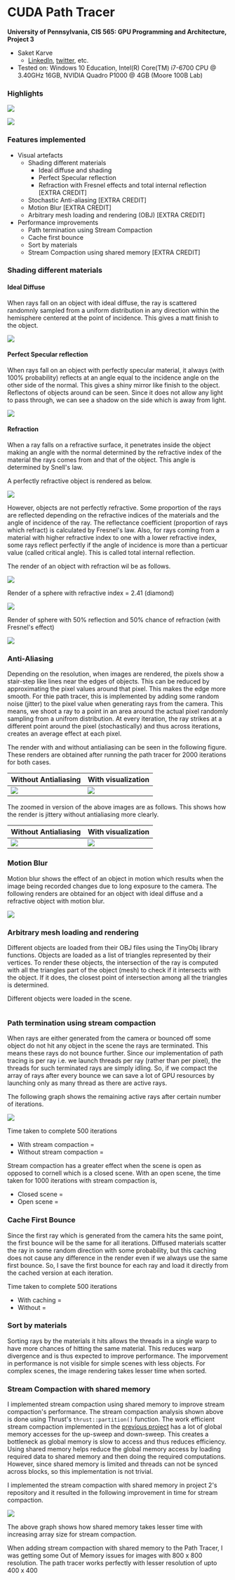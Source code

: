 CUDA Path Tracer
================

**University of Pennsylvania, CIS 565: GPU Programming and Architecture, Project 3**

* Saket Karve
  * [LinkedIn](https://www.linkedin.com/in/saket-karve-43930511b/), [twitter](), etc.
* Tested on:  Windows 10 Education, Intel(R) Core(TM) i7-6700 CPU @ 3.40GHz 16GB, NVIDIA Quadro P1000 @ 4GB (Moore 100B Lab)

### Highlights

![](img/complex_without_cube_yellow.png)

![](img/cornell_multiple)

### Features implemented

- Visual artefacts
  - Shading different materials
    - Ideal diffuse and shading
    - Perfect Specular reflection
    - Refraction with Fresnel effects and total internal reflection \[EXTRA CREDIT\]
  - Stochastic Anti-aliasing \[EXTRA CREDIT\]
  - Motion Blur \[EXTRA CREDIT\]
  - Arbitrary mesh loading and rendering (OBJ) \[EXTRA CREDIT\]
- Performance improvements
  - Path termination using Stream Compaction
  - Cache first bounce
  - Sort by materials
  - Stream Compaction using shared memory \[EXTRA CREDIT\]

### Shading different materials

#### Ideal Diffuse

When rays fall on an object with ideal diffuse, the ray is scattered randomnly sampled from a uniform distribution in any direction within the hemisphere centered at the point of incidence. This gives a matt finish to the object.

![](img/cornell_diffuse.png)

#### Perfect Specular reflection

When rays fall on an object with perfectly specular material, it always (with 100% probability) reflects at an angle equal to the incidence angle on the other side of the normal. This gives a shiny mirror like finish to the object. Reflectons of objects around can be seen. Since it does not allow any light to pass through, we can see a shadow on the side which is away from light.

![](img/cornell_perfect_reflection_1.png)

#### Refraction

When a ray falls on a refractive surface, it penetrates inside the object making an angle with the normal determined by the refractive index of the material the rays comes from and that of the object. This angle is determined by Snell's law. 

A perfectly refractive object is rendered as below.

![](img/cornell_refr_15_without_fresnel.png)

However, objects are not perfectly refractive. Some proportion of the rays are reflected depending on the refractive indices of the materials and the angle of incidence of the ray. The reflectance coefficient (proportion of rays which refract) is calculated by Fresnel's law. Also, for rays coming from a material with higher refractive index to one with a lower refractive index, some rays reflect perfectly if the angle of incidence is more than a perticuar value (called critical angle). This is called total internal reflection. 

The render of an object with refraction wil be as follows.

![](img/cornell_refraction_15.png)

Render of a sphere with refractive index = 2.41 (diamond)

![](img/cornell_refraction_241.png)

Render of sphere with 50% reflection and 50% chance of refraction (with Fresnel's effect)

![](img/cornell_half_refl_half_refr.png)

### Anti-Aliasing

Depending on the resolution, when images are rendered, the pixels show a stair-step like lines near the edges of objects. This can be reduced by approximating the pixel values around that pixel. This makes the edge more smooth. For thie path tracer, this is implemented by adding some random noise (jitter) to the pixel value when generating rays from the camera. This means, we shoot a ray to a point in an area around the actual pixel randomly sampling from a unifrom distribution. At every iteration, the ray strikes at a different point around the pixel (stochastically) and thus across iterations, creates an average effect at each pixel.

The render with and without antialiasing can be seen in the following figure. These renders are obtained after running the path tracer for 2000 iterations for both cases.

| Without Antialiasing | With visualization |
| ---------------------|---------------------- |
| ![](img/cornell_without_AA_2000.png) | ![](img/cornell_with_AA_2000.png)                 |

The zoomed in version of the above images are as follows. This shows how the render is jittery without antialiasing more clearly.

| Without Antialiasing | With visualization |
| ---------------------|---------------------- |
| ![](img/with_AA_zoom.png) | ![](img/without_AA_zoom.png)                 |

### Motion Blur

Motion blur shows the effect of an object in motion which results when the image being recorded changes due to long exposure to the camera. The following renders are obtained for an object with ideal diffuse and a refractive object with motion blur.

![](img/cornell_modtion_blur_diffuse.png)

### Arbitrary mesh loading and rendering

Different objects are loaded from their OBJ files using the TinyObj library functions. Objects are loaded as a list of triangles represented by their vertices. To render these objects, the intersection of the ray is computed with all the triangles part of the object (mesh) to check if it intersects with the object. If it does, the closest point of intersection among all the triangles is determined.

Different objects were loaded in the scene.

![]()

### Path termination using stream compaction

When rays are either generated from the camera or bounced off some object do not hit any object in the scene the rays are terminated. This means these rays do not bounce further. Since our implementation of path tracing is per ray i.e. we launch threads per ray (rather than per pixel), the threads for such terminated rays are simply idling. So, if we compact the array of rays after every bounce we can save a lot of GPU resources by launching only as many thread as there are active rays.

The following graph shows the remaining active rays after certain number of iterations.

![](img/sc_rem_bounces.PNG)

Time taken to complete 500 iterations

- With stream compaction = 
- Without stream compaction = 

Stream compaction has a greater effect when the scene is open as opposed to cornell which is a closed scene. With an open scene, the time taken for 1000 iterations with stream compaction is,

- Closed scene = 
- Open scene = 


### Cache First Bounce

Since the first ray which is generated from the camera hits the same point, the first bounce will be the same for all iterations. Diffused materials scatter the ray in some random direction with some probability, but this caching does not cause any difference in the render even if we always use the same first bounce. So, I save the first bounce for each ray and load it directly from the cached version at each iteration.

Time taken to complete 500 iterations

- With caching = 
- Without  = 

### Sort by materials

Sorting rays by the materials it hits allows the threads in a single warp to have more chances of hitting the same material. This reduces warp divergence and is thus expected to improve performance. The imporvement in performance is not visible for simple scenes with less objects. For complex scenes, the image rendering takes lesser time when sorted.

### Stream Compaction with shared memory

I implemented stream compaction using shared memory to improve stream compaction's performance. The stream compaction analysis shown above is done using Thrust's ```thrust::partition()``` function. The work efficient stream compaction implemented in the [previous project]() has a lot of global memory accesses for the up-sweep and down-sweep. This creates a bottleneck as global memory is slow to access and thus reduces efficiency. Using shared memory helps reduce the global memory access by loading required data to shared memory and then doing the required computations. However, since shared memory is limited and threads can not be synced across blocks, so this implementation is not trivial. 

I implemented the stream compaction with shared memory in project 2's repository and it resulted in the following improvement in time for stream compaction.

![](img/sc_plot.PNG)

The above graph shows how shared memory takes lesser time with increasing array size for stream compaction.

When adding stream compaction with shared memory to the Path Tracer, I was getting some Out of Memory issues for images with 800 x 800 resolution. The path tracer works perfectly with lesser resolution of upto 400 x 400
